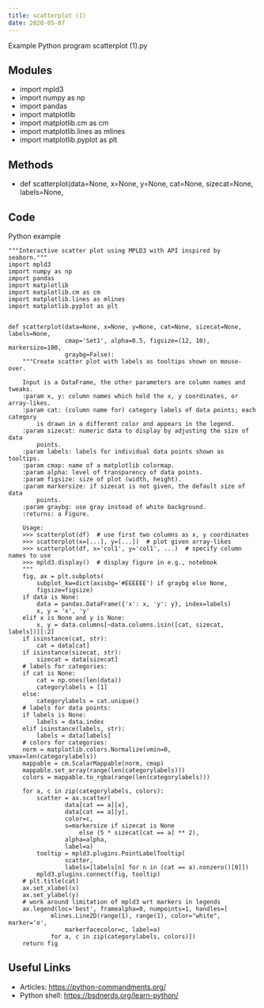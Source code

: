 ```yaml
---
title: scatterplot (1)
date: 2020-05-07
---
```

Example Python program scatterplot (1).py

## Modules

* import mpld3
* import numpy as np
* import pandas
* import matplotlib
* import matplotlib.cm as cm
* import matplotlib.lines as mlines
* import matplotlib.pyplot as plt

## Methods

* def scatterplot(data=None, x=None, y=None, cat=None, sizecat=None, labels=None,

## Code

Python example

    """Interactive scatter plot using MPLD3 with API inspired by seaborn."""
    import mpld3
    import numpy as np
    import pandas
    import matplotlib
    import matplotlib.cm as cm
    import matplotlib.lines as mlines
    import matplotlib.pyplot as plt
    
    
    def scatterplot(data=None, x=None, y=None, cat=None, sizecat=None, labels=None,
                    cmap='Set1', alpha=0.5, figsize=(12, 10), markersize=100,
                    graybg=False):
        """Create scatter plot with labels as tooltips shown on mouse-over.
    
        Input is a DataFrame, the other parameters are column names and tweaks.
        :param x, y: column names which hold the x, y coordinates, or array-likes.
        :param cat: (column name for) category labels of data points; each category
            is drawn in a different color and appears in the legend.
        :param sizecat: numeric data to display by adjusting the size of data
            points.
        :param labels: labels for individual data points shown as tooltips.
        :param cmap: name of a matplotlib colormap.
        :param alpha: level of transparency of data points.
        :param figsize: size of plot (width, height).
        :param markersize: if sizecat is not given, the default size of data
            points.
        :param graybg: use gray instead of white background.
        :returns: a Figure.
    
        Usage:
        >>> scatterplot(df)  # use first two columns as x, y coordinates
        >>> scatterplot(x=[...], y=[...])  # plot given array-likes
        >>> scatterplot(df, x='col1', y='col1', ...)  # specify column names to use
        >>> mpld3.display()  # display figure in e.g., notebook
        """
        fig, ax = plt.subplots(
            subplot_kw=dict(axisbg='#EEEEEE') if graybg else None,
            figsize=figsize)
        if data is None:
            data = pandas.DataFrame({'x': x, 'y': y}, index=labels)
            x, y = 'x', 'y'
        elif x is None and y is None:
            x, y = data.columns[~data.columns.isin([cat, sizecat, labels])][:2]
        if isinstance(cat, str):
            cat = data[cat]
        if isinstance(sizecat, str):
            sizecat = data[sizecat]
        # labels for categories:
        if cat is None:
            cat = np.ones(len(data))
            categorylabels = [1]
        else:
            categorylabels = cat.unique()
        # labels for data points:
        if labels is None:
            labels = data.index
        elif isinstance(labels, str):
            labels = data[labels]
        # colors for categories:
        norm = matplotlib.colors.Normalize(vmin=0, vmax=len(categorylabels))
        mappable = cm.ScalarMappable(norm, cmap)
        mappable.set_array(range(len(categorylabels)))
        colors = mappable.to_rgba(range(len(categorylabels)))
    
        for a, c in zip(categorylabels, colors):
            scatter = ax.scatter(
                    data[cat == a][x],
                    data[cat == a][y],
                    color=c,
                    s=markersize if sizecat is None
                        else (5 * sizecat[cat == a] ** 2),
                    alpha=alpha,
                    label=a)
            tooltip = mpld3.plugins.PointLabelTooltip(
                    scatter,
                    labels=[labels[n] for n in (cat == a).nonzero()[0]])
            mpld3.plugins.connect(fig, tooltip)
        # plt.title(cat)
        ax.set_xlabel(x)
        ax.set_ylabel(y)
        # work around limitation of mpld3 wrt markers in legends
        ax.legend(loc='best', framealpha=0, numpoints=1, handles=[
                mlines.Line2D(range(1), range(1), color="white", marker='o',
                    markerfacecolor=c, label=a)
                for a, c in zip(categorylabels, colors)])
        return fig
    

## Useful Links

- Articles: https://python-commandments.org/
- Python shell: https://bsdnerds.org/learn-python/

